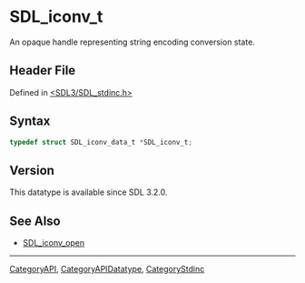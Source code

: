 # SDL_iconv_t

An opaque handle representing string encoding conversion state.

## Header File

Defined in [<SDL3/SDL_stdinc.h>](https://github.com/libsdl-org/SDL/blob/main/include/SDL3/SDL_stdinc.h)

## Syntax

```c
typedef struct SDL_iconv_data_t *SDL_iconv_t;
```

## Version

This datatype is available since SDL 3.2.0.

## See Also

- [SDL_iconv_open](SDL_iconv_open)

----
[CategoryAPI](CategoryAPI), [CategoryAPIDatatype](CategoryAPIDatatype), [CategoryStdinc](CategoryStdinc)

